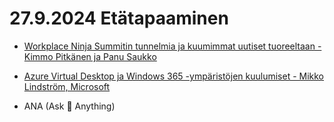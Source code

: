# 27.9.2024 Etätapaaminen
* [Workplace Ninja Summitin tunnelmia ja kuumimmat uutiset tuoreeltaan - Kimmo Pitkänen ja Panu Saukko](20240927-workplace-ninja-summit-terveiset-Kimmo_ja_Panu.pdf)
* [Azure Virtual Desktop ja Windows 365 -ympäristöjen kuulumiset - Mikko Lindström, Microsoft](20240927-Microsoft-virtualization-solutions-Mikko%20Lindström.pdf)

* ANA (Ask 🥷 Anything)
